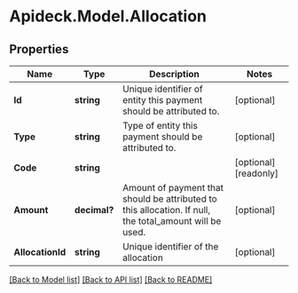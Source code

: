 # Apideck.Model.Allocation

## Properties

Name | Type | Description | Notes
------------ | ------------- | ------------- | -------------
**Id** | **string** | Unique identifier of entity this payment should be attributed to. | [optional] 
**Type** | **string** | Type of entity this payment should be attributed to. | [optional] 
**Code** | **string** |  | [optional] [readonly] 
**Amount** | **decimal?** | Amount of payment that should be attributed to this allocation. If null, the total_amount will be used. | [optional] 
**AllocationId** | **string** | Unique identifier of the allocation | [optional] 

[[Back to Model list]](../README.md#documentation-for-models) [[Back to API list]](../README.md#documentation-for-api-endpoints) [[Back to README]](../README.md)

